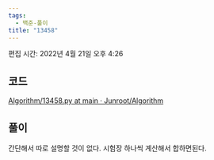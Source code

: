 ```yaml
---
tags:
  - 백준-풀이
title: "13458"
---
```


편집 시간: 2022년 4월 21일 오후 4:26

## 코드

[Algorithm/13458.py at main · Junroot/Algorithm](https://github.com/Junroot/Algorithm/blob/main/baekjoon/13458.py)

## 풀이

간단해서 따로 설명할 것이 없다. 시험장 하나씩 계산해서 합하면된다.
